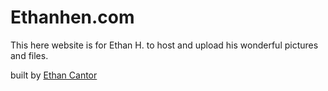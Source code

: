 # Ethanhen.com

This here website is for Ethan H. to host and upload his wonderful pictures and files.

built by [Ethan Cantor](https://escantor.com)
